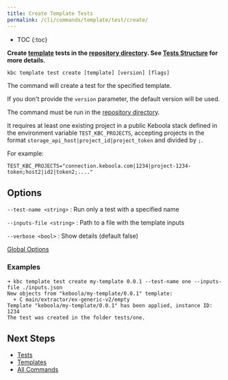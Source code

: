 ```yaml
---
title: Create Template Tests
permalink: /cli/commands/template/test/create/
---
```


* TOC
{:toc}

**Create [template](/cli/templates/structure/#template) tests in the [repository directory]((/cli/templates/structure/#repository)). 
See [Tests Structure](/cli/templates/tests/) for more details.**

```
kbc template test create [template] [version] [flags]
```

The command will create a test for the specified template.

If you don't provide the `version` parameter, the default version will be used.

The command must be run in the [repository directory](/cli/templates/structure#repository).

It requires at least one existing project in a public Keboola stack defined in the environment variable `TEST_KBC_PROJECTS`,
accepting projects in the format `storage_api_host|project_id|project_token` and divided by `;`. 

For example: 
```
TEST_KBC_PROJECTS="connection.keboola.com|1234|project-1234-token;host2|id2|token2;...."
``` 

## Options

`--test-name <string>`
: Run only a test with a specified name

`--inputs-file <string>`
: Path to a file with the template inputs

`--verbose <bool>`
: Show details (default false)


[Global Options](/cli/commands/#global-options)

### Examples

```
➜ kbc template test create my-template 0.0.1 --test-name one --inputs-file ./inputs.json
New objects from "keboola/my-template/0.0.1" template:
  + C main/extractor/ex-generic-v2/empty
Template "keboola/my-template/0.0.1" has been applied, instance ID: 1234
The test was created in the folder tests/one.
```

## Next Steps

- [Tests](/cli/templates/tests/)
- [Templates](/cli/templates/)
- [All Commands](/cli/commands/)
